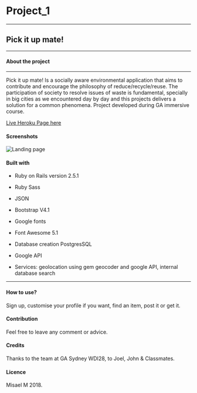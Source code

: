 # Project_1
----------------

## Pick it up mate!
-------------

#### About the project
-----------------------
Pick it up mate! Is a socially aware environmental application that aims to contribute and encourage the philosophy of reduce/recycle/reuse. The participation of society to resolve issues of waste is fundamental, specially in big cities as we encountered day by day and this projects delivers a solution for a common phenomena.
Project developed during GA immersive course.


[Live Heroku Page here](https://rocky-gorge-25750.herokuapp.com)

#### Screenshots

![Landing page](assets/images/landingpage.png?raw=true)

#### Built with

* Ruby on Rails version 2.5.1

* Ruby Sass

* JSON

* Bootstrap V4.1

* Google fonts

* Font Awesome 5.1

* Database creation PostgresSQL

* Google API


* Services: geolocation using gem geocoder and google API, internal database search

-------------------
#### How to use?

Sign up, customise your profile if you want, find an item, post it or get it.
#### Contribution
Feel free to leave any comment or advice.
#### Credits
Thanks to the team at GA Sydney WDI28, to Joel, John & Classmates.

#### Licence

Misael M 2018.
